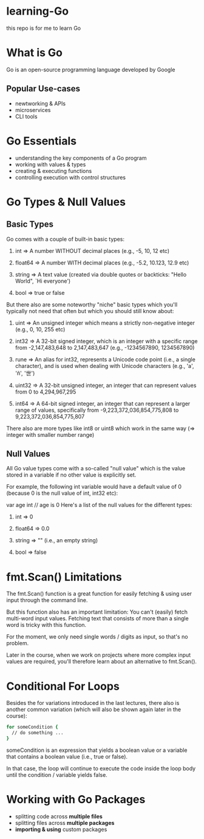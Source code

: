 # learning-Go
this repo is for me to learn Go

# What is Go
Go is an open-source programming language developed by Google

## Popular Use-cases
- newtworking & APIs
- microservices
- CLI tools

# Go Essentials
- understanding the key components of a Go program
- working with values & types
- creating & executing functions
- controlling execution with control structures

# Go Types & Null Values

## Basic Types
Go comes with a couple of built-in basic types:

1. int => A number WITHOUT decimal places (e.g., -5, 10, 12 etc)

2. float64 => A number WITH decimal places (e.g., -5.2, 10.123, 12.9 etc)

3. string => A text value (created via double quotes or backticks: "Hello World", `Hi everyone')

4. bool => true or false

But there also are some noteworthy "niche" basic types which you'll typically not need that often but which you should still know about:

1. uint => An unsigned integer which means a strictly non-negative integer (e.g., 0, 10, 255 etc)

2. int32 => A 32-bit signed integer, which is an integer with a specific range from -2,147,483,648 to 2,147,483,647 (e.g., -1234567890, 1234567890)

3. rune => An alias for int32, represents a Unicode code point (i.e., a single character), and is used when dealing with Unicode characters (e.g., 'a', 'ñ', '世')

4. uint32 => A 32-bit unsigned integer, an integer that can represent values from 0 to 4,294,967,295

5. int64 => A 64-bit signed integer, an integer that can represent a larger range of values, specifically from -9,223,372,036,854,775,808 to 9,223,372,036,854,775,807

There also are more types like int8 or uint8 which work in the same way (=> integer with smaller number range)

## Null Values
All Go value types come with a so-called "null value" which is the value stored in a variable if no other value is explicitly set.

For example, the following int variable would have a default value of 0 (because 0 is the null value of int, int32 etc):

var age int // age is 0
Here's a list of the null values for the different types:

1. int => 0

2. float64 => 0.0

3. string => "" (i.e., an empty string)

4. bool => false

# fmt.Scan() Limitations

The fmt.Scan() function is a great function for easily fetching & using user input through the command line.

But this function also has an important limitation: You can't (easily) fetch multi-word input values. Fetching text that consists of more than a single word is tricky with this function.

For the moment, we only need single words / digits as input, so that's no problem.

Later in the course, when we work on projects where more complex input values are required, you'll therefore learn about an alternative to fmt.Scan().

# Conditional For Loops
Besides the for variations introduced in the last lectures, there also is another common variation (which will also be shown again later in the course):

```bash
for someCondition {
  // do something ...
}
```

someCondition is an expression that yields a boolean value or a variable that contains a boolean value (i.e., true or false).

In that case, the loop will continue to execute the code inside the loop body until the condition / variable yields false.

# Working with Go Packages
- splitting code across **multiple files**
- splitting files across **multiple packages**
- **importing & using** custom packages
